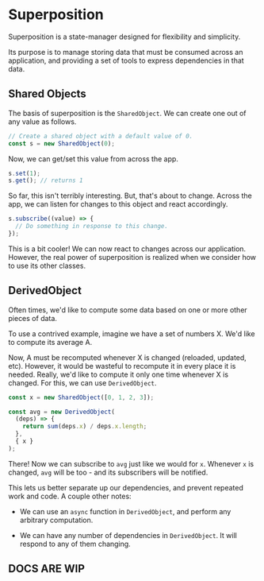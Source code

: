 # Superposition

Superposition is a state-manager designed for flexibility and simplicity.

Its purpose is to manage storing data that must be consumed across an application, and providing a set of tools to express dependencies in that data.

## Shared Objects

The basis of superposition is the `SharedObject`. We can create one out of any value as follows.

```ts
// Create a shared object with a default value of 0.
const s = new SharedObject(0);
```

Now, we can get/set this value from across the app.

```ts
s.set(1);
s.get(); // returns 1
```

So far, this isn't terribly interesting. But, that's about to change. Across the app, we can listen for changes to this object and react accordingly.

```ts
s.subscribe((value) => {
  // Do something in response to this change.
});
```

This is a bit cooler! We can now react to changes across our application. However, the real power of superposition is realized when we consider how to use its other classes.

## DerivedObject

Often times, we'd like to compute some data based on one or more other pieces of data.

To use a contrived example, imagine we have a set of numbers X. We'd like to compute its average A.

Now, A must be recomputed whenever X is changed (reloaded, updated, etc). However, it would be wasteful to recompute it in every place it is needed. Really, we'd like to compute it only one time whenever X is changed. For this, we can use `DerivedObject`.

```ts
const x = new SharedObject([0, 1, 2, 3]);

const avg = new DerivedObject(
  (deps) => {
    return sum(deps.x) / deps.x.length;
  },
  { x }
);
```

There! Now we can subscribe to `avg` just like we would for `x`. Whenever `x` is changed, `avg` will be too - and its subscribers will be notified.

This lets us better separate up our dependencies, and prevent repeated work and code. A couple other notes:

- We can use an `async` function in `DerivedObject`, and perform any arbitrary computation.

- We can have any number of dependencies in `DerivedObject`. It will respond to any of them changing.

## DOCS ARE WIP
